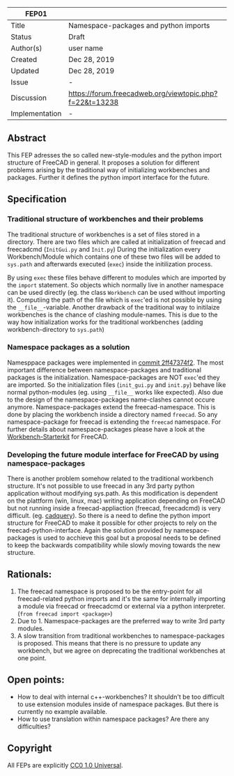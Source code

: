 
| FEP01             |                                                                               |
|-------------------|-------------------------------------------------------------------------------|
| Title             | Namespace-packages and python imports                                         |
| Status            | Draft                                                                         |
| Author(s)         | user name                                                                     |
| Created           | Dec 28, 2019                                                                  |
| Updated           | Dec 28, 2019                                                                  |
| Issue             | -                                                                             |
| Discussion        | https://forum.freecadweb.org/viewtopic.php?f=22&t=13238                       |
| Implementation    | -                                                                             |


## Abstract

This FEP adresses the so called new-style-modules and the python import structure of FreeCAD in general. It proposes a solution for different problems arising by the traditional way of initializing workbenches and packages. Further it defines the python import interface for the future.

## Specification

### Traditional structure of workbenches and their problems

The traditional structure of workbenches is a set of files stored in a directory. There are two files which are called at initialization of freecad and freecadcmd (`InitGui.py` and `Init.py`) During the initialization every Workbench/Module which contains one of these two files will be added to `sys.path` and afterwards executed (`exec`) inside the initilization process. 

By using `exec` these files behave different to modules which are imported by the `import` statement. So objects which normally live in another namespace can be used directly (eg. the class `Workbench` can be used without importing it). Computiing the path of the file which is `exec`'ed is not possible by using the `__file__`-variable. Another drawback of the traditional way to initilaize workbenches is the chance of clashing module-names. This is due to the way how initialization works for the traditional workbenches (adding workbench-directory to `sys.path`)

### Namespace packages as a solution

Namesppace packages were implemented in [commit 2ff47374f2](https://github.com/FreeCAD/FreeCAD/commit/2ff47374f2). The most important difference between namespace-packages and traditional packages is the initialization. Namespace-packages are NOT `exec`'ed they are imported. So the initialization files (`init_gui.py` and `init.py`) behave like normal python-modules (eg. using `__file__` works like expected). Also due to the design of the namespace-packages name-clashes cannot occure anymore.
Namespace-packages extend the freecad-namespace. This is done by placing the workbench inside a directory named `freecad`. So any namespace-package for freecad is extending the `freecad` namespace. For further details about namespace-packages please have a look at the [Workbench-Starterkit](https://github.com/FreeCAD/Workbench-Starterkit) for FreeCAD.

### Developing the future module interface for FreeCAD by using namespace-packages

There is another problem somehow related to the traditional workbench structure. It's not possible to use freecad in any 3rd party python application without modifying sys.path. As this modification is dependent on the plattform (win, linux, mac) writing application depending on FreeCAD but not running inside a freecad-appliaction (freecad, freecadcmd) is very difficult. (eg. [cadquery](https://github.com/CadQuery/cadquery/blob/v1.0.0/cadquery/freecad_impl/__init__.py)). So there is a need to define the python import structure for FreeCAD to make it possible for other projects to rely on the freecad-python-interface. Again the solution provided by namespace-packages is used to acchieve this goal but a proposal needs to be defined to keep the backwards compatibility while slowly moving towards the new structure.


## Rationals:

1. The freecad namespace is proposed to be the entry-point for all freecad-related python imports and it's the same for internally importing a module via freecad or freecadcmd or external via a python interpreter. (`from freecad import <package>`)
2. Due to 1. Namespace-packages are the preferred way to write 3rd party modules.
3. A slow transition from traditional workbenches to namespace-packages is proposed. This means that there is no pressure to update any workbench, but we agree on deprecating the traditional workbenches at one point.


## Open points:

- How to deal with internal c++-workbenches?
It shouldn't be too difficult to use extension modules inside of namespace packages. But there is currently no example available.
- How to use translation within namespace packages? Are there any difficulties?


## Copyright

All FEPs are explicitly [CC0 1.0 Universal](https://creativecommons.org/publicdomain/zero/1.0/).
